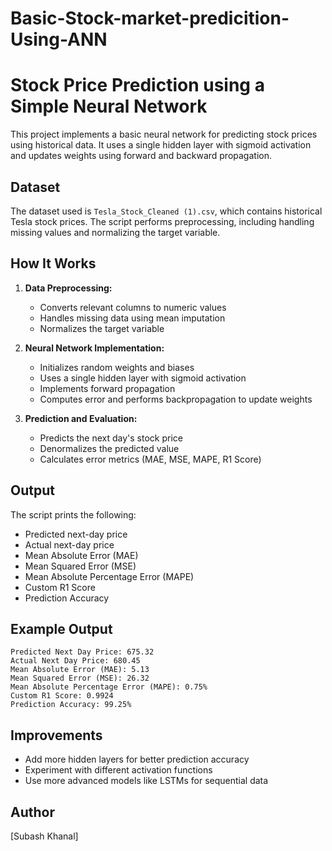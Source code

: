 # Basic-Stock-market-predicition-Using-ANN
# Stock Price Prediction using a Simple Neural Network

This project implements a basic neural network for predicting stock prices using historical data. It uses a single hidden layer with sigmoid activation and updates weights using forward and backward propagation.

## Dataset

The dataset used is `Tesla_Stock_Cleaned (1).csv`, which contains historical Tesla stock prices. The script performs preprocessing, including handling missing values and normalizing the target variable.

## How It Works

1. **Data Preprocessing:**

   - Converts relevant columns to numeric values
   - Handles missing data using mean imputation
   - Normalizes the target variable

2. **Neural Network Implementation:**

   - Initializes random weights and biases
   - Uses a single hidden layer with sigmoid activation
   - Implements forward propagation
   - Computes error and performs backpropagation to update weights

3. **Prediction and Evaluation:**

   - Predicts the next day's stock price
   - Denormalizes the predicted value
   - Calculates error metrics (MAE, MSE, MAPE, R1 Score)

## Output

The script prints the following:

- Predicted next-day price
- Actual next-day price
- Mean Absolute Error (MAE)
- Mean Squared Error (MSE)
- Mean Absolute Percentage Error (MAPE)
- Custom R1 Score
- Prediction Accuracy

## Example Output

```
Predicted Next Day Price: 675.32
Actual Next Day Price: 680.45
Mean Absolute Error (MAE): 5.13
Mean Squared Error (MSE): 26.32
Mean Absolute Percentage Error (MAPE): 0.75%
Custom R1 Score: 0.9924
Prediction Accuracy: 99.25%
```

## Improvements

- Add more hidden layers for better prediction accuracy
- Experiment with different activation functions
- Use more advanced models like LSTMs for sequential data

## Author

[Subash Khanal]
